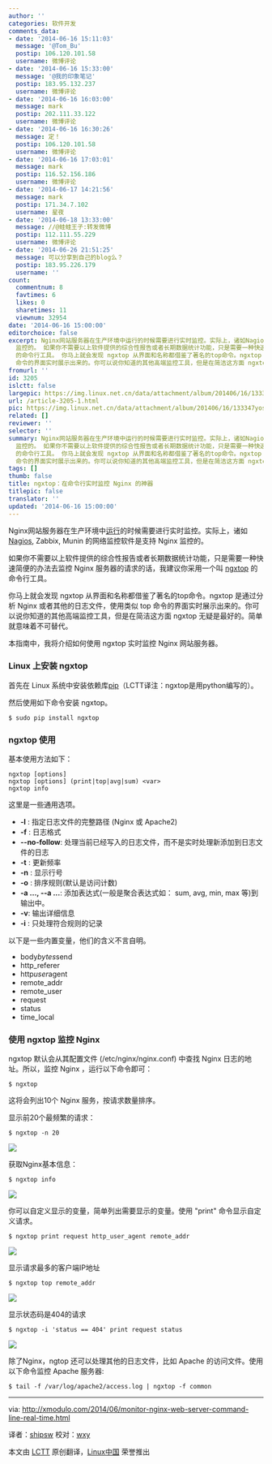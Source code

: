 ```yaml
---
author: ''
categories: 软件开发
comments_data:
- date: '2014-06-16 15:11:03'
  message: '@Tom_Bu'
  postip: 106.120.101.58
  username: 微博评论
- date: '2014-06-16 15:33:00'
  message: '@我的印象笔记'
  postip: 183.95.132.237
  username: 微博评论
- date: '2014-06-16 16:03:00'
  message: mark
  postip: 202.111.33.122
  username: 微博评论
- date: '2014-06-16 16:30:26'
  message: 定！
  postip: 106.120.101.58
  username: 微博评论
- date: '2014-06-16 17:03:01'
  message: mark
  postip: 116.52.156.186
  username: 微博评论
- date: '2014-06-17 14:21:56'
  message: mark
  postip: 171.34.7.102
  username: 星夜
- date: '2014-06-18 13:33:00'
  message: //@蛙蛙王子:转发微博
  postip: 112.111.55.229
  username: 微博评论
- date: '2014-06-26 21:51:25'
  message: 可以分享到自己的blog么？
  postip: 183.95.226.179
  username: ''
count:
  commentnum: 8
  favtimes: 6
  likes: 0
  sharetimes: 11
  viewnum: 32954
date: '2014-06-16 15:00:00'
editorchoice: false
excerpt: Nginx网站服务器在生产环境中运行的时候需要进行实时监控。实际上，诸如Nagios, Zabbix, Munin 的网络监控软件是支持 Nginx
  监控的。 如果你不需要以上软件提供的综合性报告或者长期数据统计功能，只是需要一种快速简便的办法去监控 Nginx 服务器的请求的话，我建议你采用一个叫 ngxtop
  的命令行工具。 你马上就会发现 ngxtop 从界面和名称都借鉴了著名的top命令。ngxtop 是通过分析 Nginx 或者其他的日志文件，使用类似 top
  命令的界面实时展示出来的。你可以说你知道的其他高端监控工具，但是在简洁这方面 ngxtop 无疑是最好的。简单就
fromurl: ''
id: 3205
islctt: false
largepic: https://img.linux.net.cn/data/attachment/album/201406/16/133347yossqqn79yj4xdzr.jpg
url: /article-3205-1.html
pic: https://img.linux.net.cn/data/attachment/album/201406/16/133347yossqqn79yj4xdzr.jpg.thumb.jpg
related: []
reviewer: ''
selector: ''
summary: Nginx网站服务器在生产环境中运行的时候需要进行实时监控。实际上，诸如Nagios, Zabbix, Munin 的网络监控软件是支持 Nginx
  监控的。 如果你不需要以上软件提供的综合性报告或者长期数据统计功能，只是需要一种快速简便的办法去监控 Nginx 服务器的请求的话，我建议你采用一个叫 ngxtop
  的命令行工具。 你马上就会发现 ngxtop 从界面和名称都借鉴了著名的top命令。ngxtop 是通过分析 Nginx 或者其他的日志文件，使用类似 top
  命令的界面实时展示出来的。你可以说你知道的其他高端监控工具，但是在简洁这方面 ngxtop 无疑是最好的。简单就
tags: []
thumb: false
title: ngxtop：在命令行实时监控 Nginx 的神器
titlepic: false
translator: ''
updated: '2014-06-16 15:00:00'
---
```


Nginx网站服务器在生产环境中[运行](http://xmodulo.com/2014/01/compile-install-nginx-web-server.html)的时候需要进行实时监控。实际上，诸如[Nagios](http://xmodulo.com/2013/12/monitor-common-services-nagios.html), Zabbix, Munin 的网络监控软件是支持 Nginx 监控的。


如果你不需要以上软件提供的综合性报告或者长期数据统计功能，只是需要一种快速简便的办法去监控 Nginx 服务器的请求的话，我建议你采用一个叫 [ngxtop](https://github.com/lebinh/ngxtop) 的命令行工具。


你马上就会发现 ngxtop 从界面和名称都借鉴了著名的top命令。ngxtop 是通过分析 Nginx 或者其他的日志文件，使用类似 top 命令的界面实时展示出来的。你可以说你知道的其他高端监控工具，但是在简洁这方面 ngxtop 无疑是最好的。简单就意味着不可替代。


本指南中，我将介绍如何使用 ngxtop 实时监控 Nginx 网站服务器。


### Linux 上安装 ngxtop


首先在 Linux 系统中安装依赖库[pip](http://ask.xmodulo.com/install-pip-linux.html)（LCTT译注：ngxtop是用python编写的）。


然后使用如下命令安装 ngxtop。



```
$ sudo pip install ngxtop

```

### ngxtop 使用


基本使用方法如下：



```
ngxtop [options]
ngxtop [options] (print|top|avg|sum) <var>
ngxtop info

```

这里是一些通用选项。


* **-l** : 指定日志文件的完整路径 (Nginx 或 Apache2)
* **-f** : 日志格式
* **--no-follow**: 处理当前已经写入的日志文件，而不是实时处理新添加到日志文件的日志
* **-t** : 更新频率
* **-n** : 显示行号
* **-o** : 排序规则(默认是访问计数)
* **-a ..., --a ...**: 添加表达式(一般是聚合表达式如： sum, avg, min, max 等)到输出中。
* **-v**: 输出详细信息
* **-i** : 只处理符合规则的记录


以下是一些内置变量，他们的含义不言自明。


* body*bytes*send
* http\_referer
* http*user*agent
* remote\_addr
* remote\_user
* request
* status
* time\_local


### 使用 ngxtop 监控 Nginx


ngxtop 默认会从其配置文件 (/etc/nginx/nginx.conf) 中查找 Nginx 日志的地址。所以，监控 Nginx ，运行以下命令即可：



```
$ ngxtop

```

这将会列出10个 Nginx 服务，按请求数量排序。


显示前20个最频繁的请求：



```
$ ngxtop -n 20

```

![](/data/attachment/album/201406/16/133347yossqqn79yj4xdzr.jpg)


获取Nginx基本信息：



```
$ ngxtop info

```

![](/data/attachment/album/201406/16/133349me6x7pa71tg7chy3.jpg)


你可以自定义显示的变量，简单列出需要显示的变量。使用 "print" 命令显示自定义请求。



```
$ ngxtop print request http_user_agent remote_addr

```

![](/data/attachment/album/201406/16/133352ht00nx7fnz07fvq0.jpg)


显示请求最多的客户端IP地址



```
$ ngxtop top remote_addr

```

![](/data/attachment/album/201406/16/133354fypepynimipnnyyv.jpg)


显示状态码是404的请求



```
$ ngxtop -i 'status == 404' print request status

```

![](/data/attachment/album/201406/16/133357orc6q1voa44v65vg.jpg)


除了Nginx，ngtop 还可以处理其他的日志文件，比如 Apache 的访问文件。使用以下命令监控 Apache 服务器:



```
$ tail -f /var/log/apache2/access.log | ngxtop -f common

```



---


via: <http://xmodulo.com/2014/06/monitor-nginx-web-server-command-line-real-time.html>


译者：[shipsw](https://github.com/shipsw) 校对：[wxy](https://github.com/wxy)


本文由 [LCTT](https://github.com/LCTT/TranslateProject) 原创翻译，[Linux中国](http://linux.cn/) 荣誉推出